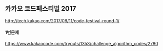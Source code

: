 ## 카카오 코드페스티벌 2017
http://tech.kakao.com/2017/08/11/code-festival-round-1/

#### 1번문제
https://www.kakaocode.com/tryouts/1353/challenge_algorithm_codes/2780
